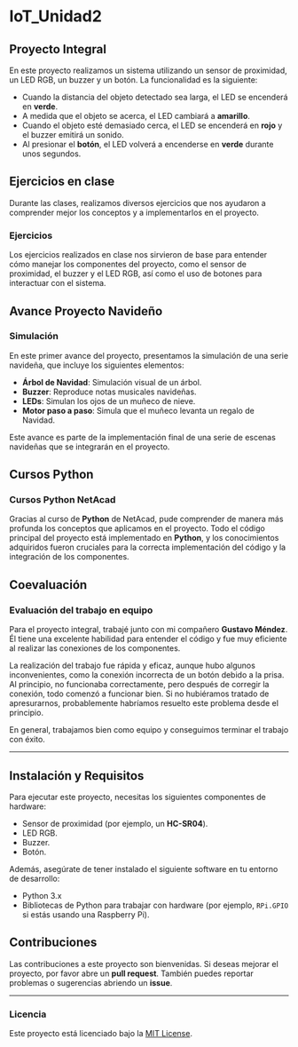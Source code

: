 # IoT_Unidad2

## Proyecto Integral

En este proyecto realizamos un sistema utilizando un sensor de proximidad, un LED RGB, un buzzer y un botón. La funcionalidad es la siguiente:

- Cuando la distancia del objeto detectado sea larga, el LED se encenderá en **verde**.
- A medida que el objeto se acerca, el LED cambiará a **amarillo**.
- Cuando el objeto esté demasiado cerca, el LED se encenderá en **rojo** y el buzzer emitirá un sonido.
- Al presionar el **botón**, el LED volverá a encenderse en **verde** durante unos segundos.

## Ejercicios en clase

Durante las clases, realizamos diversos ejercicios que nos ayudaron a comprender mejor los conceptos y a implementarlos en el proyecto.

### Ejercicios

Los ejercicios realizados en clase nos sirvieron de base para entender cómo manejar los componentes del proyecto, como el sensor de proximidad, el buzzer y el LED RGB, así como el uso de botones para interactuar con el sistema.

## Avance Proyecto Navideño

### Simulación

En este primer avance del proyecto, presentamos la simulación de una serie navideña, que incluye los siguientes elementos:

- **Árbol de Navidad**: Simulación visual de un árbol.
- **Buzzer**: Reproduce notas musicales navideñas.
- **LEDs**: Simulan los ojos de un muñeco de nieve.
- **Motor paso a paso**: Simula que el muñeco levanta un regalo de Navidad.

Este avance es parte de la implementación final de una serie de escenas navideñas que se integrarán en el proyecto.

## Cursos Python

### Cursos Python NetAcad

Gracias al curso de **Python** de NetAcad, pude comprender de manera más profunda los conceptos que aplicamos en el proyecto. Todo el código principal del proyecto está implementado en **Python**, y los conocimientos adquiridos fueron cruciales para la correcta implementación del código y la integración de los componentes.

## Coevaluación

### Evaluación del trabajo en equipo

Para el proyecto integral, trabajé junto con mi compañero **Gustavo Méndez**. Él tiene una excelente habilidad para entender el código y fue muy eficiente al realizar las conexiones de los componentes.

La realización del trabajo fue rápida y eficaz, aunque hubo algunos inconvenientes, como la conexión incorrecta de un botón debido a la prisa. Al principio, no funcionaba correctamente, pero después de corregir la conexión, todo comenzó a funcionar bien. Si no hubiéramos tratado de apresurarnos, probablemente habríamos resuelto este problema desde el principio.

En general, trabajamos bien como equipo y conseguimos terminar el trabajo con éxito.

---

## Instalación y Requisitos

Para ejecutar este proyecto, necesitas los siguientes componentes de hardware:

- Sensor de proximidad (por ejemplo, un **HC-SR04**).
- LED RGB.
- Buzzer.
- Botón.

Además, asegúrate de tener instalado el siguiente software en tu entorno de desarrollo:

- Python 3.x
- Bibliotecas de Python para trabajar con hardware (por ejemplo, `RPi.GPIO` si estás usando una Raspberry Pi).

## Contribuciones

Las contribuciones a este proyecto son bienvenidas. Si deseas mejorar el proyecto, por favor abre un **pull request**. También puedes reportar problemas o sugerencias abriendo un **issue**.

---

### Licencia

Este proyecto está licenciado bajo la [MIT License](LICENSE).
